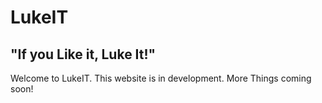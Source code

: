 # LukeIT
## "If you Like it, Luke It!"
Welcome to LukeIT. This website is in development.
More Things coming soon!
